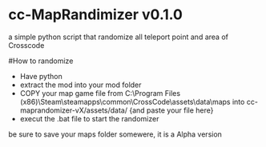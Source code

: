 # cc-MapRandimizer v0.1.0

a simple python script that randomize all teleport point and area of Crosscode

#How to randomize

- Have python
- extract the mod into your mod folder 
- COPY your map game file from C:\Program Files (x86)\Steam\steamapps\common\CrossCode\assets\data\maps into cc-maprandomizer-vX/assets/data/ {and paste your file here}
- execut the .bat file to start the randomizer

be sure to save your maps folder somewere, it is a Alpha version

